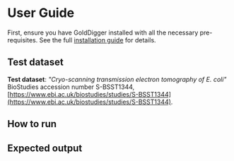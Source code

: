# User Guide

First, ensure you have GoldDigger installed with all the necessary pre-requisites. See the full [installation guide](install.md) for details.

## Test dataset

**Test dataset**: *"Cryo-scanning transmission electron tomography of E. coli"* BioStudies accession number S-BSST1344, [https://www.ebi.ac.uk/biostudies/studies/S-BSST1344](https://www.ebi.ac.uk/biostudies/studies/S-BSST1344).

## How to run

## Expected output
